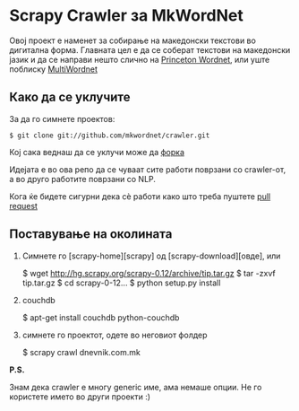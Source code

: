 Scrapy Crawler за MkWordNet
===========================
Овој проект е наменет за собирање на македонски текстови во дигитална форма.
Главната цел е да се соберат текстови на македонски јазик и да се направи
нешто слично на [Princeton Wordnet][PWN], или уште поблиску [MultiWordnet][MWN]

[PWN]: http://wordnetweb.princeton.edu/perl/webwn
[MWN]: http://multiwordnet.fbk.eu/english/home.php

Како да се уклучите
-------------------

За да го симнете проектов:

    $ git clone git://github.com/mkwordnet/crawler.git

Кој сака веднаш да се уклучи може да [форка][fork-a-repo]

[fork-a-repo]: http://help.github.com/fork-a-repo/

Идејата е во oва репо да се чуваат сите работи поврзани
со crawler-от, а во друго работите поврзани со NLP.

Кога ќе бидете сигурни дека сѐ работи како што треба пуштете [pull request][pr]

[pr]: http://help.github.com/send-pull-requests/



Поставување на околината
------------------------

1. Симнете го [scrapy-home][scrapy] од [scrapy-download][овде], или

    $ wget http://hg.scrapy.org/scrapy-0.12/archive/tip.tar.gz
    $ tar -zxvf tip.tar.gz
    $ cd scrapy-0-12...
    $ python setup.py install

2. couchdb

    $ apt-get install couchdb python-couchdb

3. симнете го проектот, одете во неговиот фолдер

    $ scrapy crawl dnevnik.com.mk




**P.S.**

Знам дека crawler е многу generic име, ама немаше опции. Не го користете името во други проекти :)
